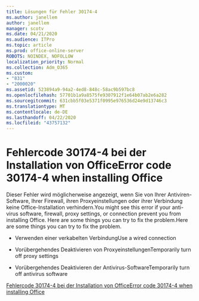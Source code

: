 ```yaml
---
title: Lösungen für Fehler 30174-4
ms.author: janellem
author: janellem
manager: scotv
ms.date: 04/21/2020
ms.audience: ITPro
ms.topic: article
ms.prod: office-online-server
ROBOTS: NOINDEX, NOFOLLOW
localization_priority: Normal
ms.collection: Adm_O365
ms.custom:
- "831"
- "2000020"
ms.assetid: 523894a9-94a2-4ed8-848c-58ac9b597bc8
ms.openlocfilehash: 57701b1a9a8575fe9307912f1e64b07ab2e6a282
ms.sourcegitcommit: 631cbb5f03e5371f0995e976536d24e9d13746c3
ms.translationtype: MT
ms.contentlocale: de-DE
ms.lasthandoff: 04/22/2020
ms.locfileid: "43757132"
---
```

# <a name="error-code-30174-4-when-installing-office"></a><span data-ttu-id="33998-102">Fehlercode 30174-4 bei der Installation von Office</span><span class="sxs-lookup"><span data-stu-id="33998-102">Error code 30174-4 when installing Office</span></span>

<span data-ttu-id="33998-103">Dieser Fehler wird möglicherweise angezeigt, wenn Sie von Ihrer Antiviren-Software, Ihrer Firewall, ihren Proxyeinstellungen oder ihrer Verbindung keine Office-Installation verhindern.</span><span class="sxs-lookup"><span data-stu-id="33998-103">You might see this error if your anti-virus software, firewall, proxy settings, or connection prevent you from installing Office.</span></span> <span data-ttu-id="33998-104">Here are some things you can try to fix the problem.</span><span class="sxs-lookup"><span data-stu-id="33998-104">Here are some things you can try to fix the problem.</span></span>
  
- <span data-ttu-id="33998-105">Verwenden einer verkabelten Verbindung</span><span class="sxs-lookup"><span data-stu-id="33998-105">Use a wired connection</span></span>

- <span data-ttu-id="33998-106">Vorübergehendes Deaktivieren von Proxyeinstellungen</span><span class="sxs-lookup"><span data-stu-id="33998-106">Temporarily turn off proxy settings</span></span>

- <span data-ttu-id="33998-107">Vorübergehendes Deaktivieren der Antivirus-Software</span><span class="sxs-lookup"><span data-stu-id="33998-107">Temporarily turn off antivirus software</span></span>

[<span data-ttu-id="33998-108">Fehlercode 30174-4 bei der Installation von Office</span><span class="sxs-lookup"><span data-stu-id="33998-108">Error code 30174-4 when installing Office</span></span>](https://support.office.com/article/5d5551db-266f-47b3-93fc-d51c2e8f4c0b?wt.mc_id=Alchemy_ClientDIA)
  